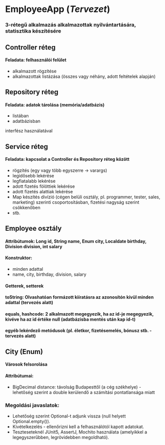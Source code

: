 # EmployeeApp (*Tervezet*)
### 3-rétegű alkalmazás alkalmazottak nyilvántartására, statisztika készítésére

## Controller réteg
#### Feladata: felhasználói felület
  - alkalmazott rögzítése
  - alkalmazottak listázása (összes vagy néhány, adott feltételek alapján)

## Repository réteg
#### Feladata: adatok tárolása (memória/adatbázis)
  - listában
  - adatbázisban

interfész használatával

## Service réteg
#### Feladata: kapcsolat a Controller és Repository réteg között
  - rögzítés (egy vagy több egyszerre -> varargs)
  - legidősebb lekérése
  - legfiatalabb lekérése
  - adott fizetés fölöttiek lekérése
  - adott fizetés alattiak lekérése
  - Map készítés divízió (cégen belüli osztály, pl. programmer, tester, sales, marketing) szerinti csoportosításban, fizetési nagyság szerint csökkenőben
  - stb.

## Employee osztály
#### Attribútumok: Long id, String name, Enum city, Localdate birthday, Division division, int salary
#### Konstruktor:
  - minden adattal
  - name, city, birthday, division, salary
#### Getterek, setterek
#### toString: Olvashatóan formázott kiíratásra az azonosítón kívül minden adattal (tervezés alatt)
#### equals, hashcode: 2 alkalmazott megegyezik, ha az id-je megegyezik, kivéve ha az id értéke null (adatbázisba mentés után kap id-t)
#### egyéb lekérdező metódusok (pl. életkor, fizetésemelés, bónusz stb. - tervezés alatt)

## City (Enum)
#### Városok felsorolása
#### Attribútumai:
  - BigDecimal distance: távolság Budapesttől (a cég székhelye) - lehetőség szerint a double kerülendő a számítási pontatlansága miatt

### Megoldási javaslatok:
  - Lehetőség szerint Optional-t adjunk vissza (null helyett Optional.empty()).
  - Kivételkezelés - ellenőrizni kell a felhasználótól kapott adatokat.
  - Teszteseteknél JUnit5, AssertJ, Mochito használata (amelyikkel a legegyszerűbben, legrövidebben megoldható).
